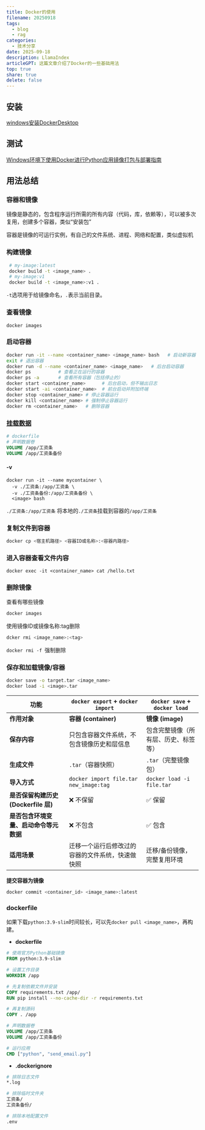 ```yaml
---
title: Docker的使用
filename: 20250918  
tags:  
  - blog   
  - rag  
categories:  
  - 技术分享
date: 2025-09-18 
description: LlamaIndex  
articleGPT: 这篇文章介绍了Docker的一些基础用法
top: true  
share: true  
delete: false  
---
```


## 安装
[windows安装DockerDesktop](https://blog.csdn.net/qq_60750453/article/details/128636298?ops_request_misc=%257B%2522request%255Fid%2522%253A%25225c3d2eeb2ddb54bd7f7cf72490e92719%2522%252C%2522scm%2522%253A%252220140713.130102334.pc%255Fblog.%2522%257D&request_id=5c3d2eeb2ddb54bd7f7cf72490e92719&biz_id=0&utm_medium=distribute.pc_search_result.none-task-blog-2~blog~first_rank_ecpm_v1~rank_v31_ecpm-1-128636298-null-null.nonecase&utm_term=docker&spm=1018.2226.3001.4450)

## 测试
[Windows环境下使用Docker进行Python应用镜像打包与部署指南](https://www.oryoy.com/news/windows-huan-jing-xia-shi-yong-docker-jin-xing-python-ying-yong-jing-xiang-da-bao-yu-bu-shu-zhi-nan.html)


## 用法总结

### 容器和镜像

镜像是静态的，包含程序运行所需的所有内容（代码，库，依赖等），可以被多次复用，创建多个容器，类似“安装包”

容器是镜像的可运行实例，有自己的文件系统、进程、网络和配置，类似虚拟机

### 构建镜像

```bash
 # my-image:latest
 docker build -t <image_name> . 
 # my-image:v1
 docker build -t <image_name>:v1 .
```

`-t`选项用于给镜像命名，`.`表示当前目录。

### 查看镜像

```
docker images
```

### 启动容器

```bash
docker run -it --name <container_name> <image_name> bash   # 启动新容器 --rm 临时容器
exit # 退出容器
docker run -d --name <container_name> <image_name>   # 后台启动容器
docker ps          # 查看正在运行的容器
docker ps -a       # 查看所有容器（包括停止的）
docker start <container_name>      # 后台启动，但不输出日志
docker start -ai <container_name>  # 前台启动并附加终端
docker stop <container_name> # 停止容器运行
docker kill <container_name> # 强制停止容器运行
docker rm <container_name>   # 删除容器
```

### [挂载数据](https://blog.csdn.net/weixin_54574094/article/details/139000457)

```dockerfile
# dockerfile
# 声明数据卷
VOLUME /app/工资条
VOLUME /app/工资条备份
```

#### -v

```
docker run -it --name mycontainer \
  -v ./工资条:/app/工资条 \
  -v ./工资条备份:/app/工资条备份 \
  <image> bash

```

`./工资条:/app/工资条`	将本地的`./工资条`挂载到容器的`/app/工资条`



### 复制文件到容器

```bash
docker cp <宿主机路径> <容器ID或名称>:<容器内路径>
```

### 进入容器查看文件内容

```
docker exec -it <container_name> cat /hello.txt
```

### 删除镜像
查看有哪些镜像
```bash
docker images
```

使用镜像ID或镜像名称:tag删除

```bash
dcker rmi <image_name>:<tag>
```

`docker rmi -f `强制删除

### 保存和加载镜像/容器

```bash
docker save -o target.tar <image_name>
docker load -i <image>.tar
```



| 功能                                   | `docker export` + `docker import`                | `docker save` + `docker load`        |
| -------------------------------------- | ------------------------------------------------ | ------------------------------------ |
| **作用对象**                           | **容器 (container)**                             | **镜像 (image)**                     |
| **保存内容**                           | 只包含容器文件系统，不包含镜像历史和层信息       | 包含完整镜像（所有层、历史、标签等） |
| **生成文件**                           | `.tar`（容器快照）                               | `.tar`（完整镜像包）                 |
| **导入方式**                           | `docker import file.tar new_image:tag`           | `docker load -i file.tar`            |
| **是否保留构建历史 (Dockerfile 层)**   | ❌ 不保留                                         | ✅ 保留                               |
| **是否包含环境变量、启动命令等元数据** | ❌ 不包含                                         | ✅ 包含                               |
| **适用场景**                           | 迁移一个运行后修改过的容器的文件系统，快速做快照 | 迁移/备份镜像，完整复用环境          |

**提交容器为镜像**

```bash
docker commit <container_id> <image_name>:latest
```

### dockerfile

如果下载`python:3.9-slim`时间较长，可以先`docker pull <image_name>`，再构建。


* **dockerfile**
```dockerfile
# 使用官方Python基础镜像
FROM python:3.9-slim

# 设置工作目录
WORKDIR /app

# 先复制依赖文件并安装
COPY requirements.txt /app/
RUN pip install --no-cache-dir -r requirements.txt

# 再复制源码
COPY . /app

# 声明数据卷
VOLUME /app/工资条
VOLUME /app/工资条备份

# 运行应用
CMD ["python", "send_email.py"]

```

* **.dockerignore**
```dockerfile
# 排除日志文件
*.log

# 排除临时文件夹
工资条/
工资条备份/

# 排除本地配置文件
.env
```




